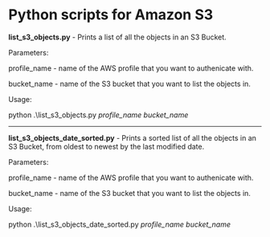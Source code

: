 # Python scripts for Amazon S3

**list_s3_objects.py** - Prints a list of all the objects in an S3 Bucket.

Parameters:

profile_name - name of the AWS profile that you want to authenicate with.

bucket_name - name of the S3 bucket that you want to list the objects in.

Usage:

python .\list_s3_objects.py *profile_name* *bucket_name*

---

**list_s3_objects_date_sorted.py** - Prints a sorted list of all the objects in an S3 Bucket, from oldest to newest by the last modified date.

Parameters:

profile_name - name of the AWS profile that you want to authenicate with.

bucket_name - name of the S3 bucket that you want to list the objects in.

Usage:

python .\list_s3_objects_date_sorted.py *profile_name* *bucket_name*